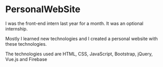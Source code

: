 # PersonalWebSite

I was the front-end intern last year for a month. It was an optional internship.

Mostly I learned new technologies and I created a personal website with these technologies.

The technologies used are
HTML, CSS, JavaScript, Bootstrap, jQuery, Vue.js and Firebase
